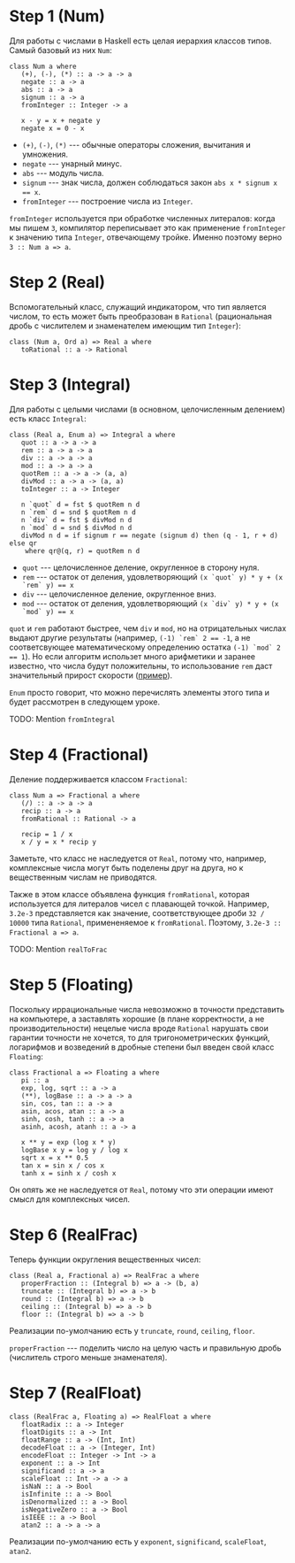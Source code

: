 # Step 1 (Num)

Для работы с числами в Haskell есть целая иерархия классов типов. Самый базовый из них `Num`:
```
class Num a where
   (+), (-), (*) :: a -> a -> a
   negate :: a -> a
   abs :: a -> a
   signum :: a -> a
   fromInteger :: Integer -> a

   x - y = x + negate y
   negate x = 0 - x
```

* `(+)`, `(-)`, `(*)` --- обычные операторы сложения, вычитания и умножения.
* `negate` --- унарный минус.
* `abs` --- модуль числа.
* `signum` --- знак числа, должен соблюдаться закон `abs x * signum x == x`.
* `fromInteger` --- построение числа из `Integer`.

`fromInteger` используется при обработке численных литералов: когда мы пишем `3`,
компилятор переписывает это как применение `fromInteger` к значению типа `Integer`,
отвечающему тройке. Именно поэтому верно `3 :: Num a => a`.

# Step 2 (Real)

Вспомогательный класс, служащий индикатором, что тип является числом, то есть
может быть преобразован в `Rational` (рациональная дробь с числителем и знаменателем
имеющим тип `Integer`):
```
class (Num a, Ord a) => Real a where
   toRational :: a -> Rational
```

# Step 3 (Integral)

Для работы с целыми числами (в основном, целочисленным делением) есть класс `Integral`:
```
class (Real a, Enum a) => Integral a where
   quot :: a -> a -> a
   rem :: a -> a -> a
   div :: a -> a -> a
   mod :: a -> a -> a
   quotRem :: a -> a -> (a, a)
   divMod :: a -> a -> (a, a)
   toInteger :: a -> Integer

   n `quot` d = fst $ quotRem n d
   n `rem` d = snd $ quotRem n d
   n `div` d = fst $ divMod n d
   n `mod` d = snd $ divMod n d
   divMod n d = if signum r == negate (signum d) then (q - 1, r + d) else qr
    where qr@(q, r) = quotRem n d
```

* `quot` --- целочисленное деление, округленное в сторону нуля.
* `rem` --- остаток от деления, удовлетворяющий ``(x `quot` y) * y + (x `rem` y) == x``
* `div` --- целочисленное деление, округленное вниз.
* `mod` --- остаток от деления, удовлетворяющий ``(x `div` y) * y + (x `mod` y) == x``

`quot` и `rem` работают быстрее, чем `div` и `mod`, но на отрицательных числах выдают
другие результаты (например, ``(-1) `rem` 2 == -1``, а не соответсвующее математическому
определению остатка ``(-1) `mod` 2 == 1``). Но если алгоритм использет много арифметики
и заранее известно, что числа будут положительны, то использование `rem` даст значительный
прирост скорости
([пример](http://stackoverflow.com/questions/6964392/speed-comparison-with-project-euler-c-vs-python-vs-erlang-vs-haskell/6964760#6964760)).

`Enum` просто говорит, что можно перечислять элементы этого типа и будет рассмотрен в следующем уроке.

TODO: Mention `fromIntegral`

# Step 4 (Fractional)

Деление поддерживается классом `Fractional`:
```
class Num a => Fractional a where
   (/) :: a -> a -> a
   recip :: a -> a
   fromRational :: Rational -> a

   recip = 1 / x
   x / y = x * recip y
```

Заметьте, что класс не наследуется от `Real`, потому что, например, комплексные
числа могут быть поделены друг на друга, но к вещественным числам не приводятся.

Также в этом классе объявлена функция `fromRational`, которая используется для литералов
чисел с плавающей точкой. Например, `3.2e-3` представляется как значение, соответствующее
дроби `32 / 10000` типа `Rational`, примененяемое к `fromRational`. Поэтому,
`3.2e-3 :: Fractional a => a`.

TODO: Mention `realToFrac`

# Step 5 (Floating)

Поскольку иррациональные числа невозможно в точности представить на компьютере, а заставлять
хорошие (в плане корректности, а не производительности) нецелые числа вроде `Rational` нарушать
свои гарантии точности не хочется, то для тригонометрических функций, логарифмов и возведений
в дробные степени был введен свой класс `Floating`:
```
class Fractional a => Floating a where
   pi :: a
   exp, log, sqrt :: a -> a
   (**), logBase :: a -> a -> a
   sin, cos, tan :: a -> a
   asin, acos, atan :: a -> a
   sinh, cosh, tanh :: a -> a
   asinh, acosh, atanh :: a -> a

   x ** y = exp (log x * y)
   logBase x y = log y / log x
   sqrt x = x ** 0.5
   tan x = sin x / cos x
   tanh x = sinh x / cosh x
```

Он опять же не наследуется от `Real`, потому что эти операции имеют смысл для комплексных чисел.

# Step 6 (RealFrac)

Теперь функции округления вещественных чисел:
```
class (Real a, Fractional a) => RealFrac a where
   properFraction :: (Integral b) => a -> (b, a)
   truncate :: (Integral b) => a -> b
   round :: (Integral b) => a -> b
   ceiling :: (Integral b) => a -> b
   floor :: (Integral b) => a -> b
```
Реализации по-умолчанию есть у `truncate`, `round`, `ceiling`, `floor`.

`properFraction` --- поделить число на целую часть и правильную дробь (числитель строго меньше
знаменателя).

# Step 7 (RealFloat)

```
class (RealFrac a, Floating a) => RealFloat a where
   floatRadix :: a -> Integer
   floatDigits :: a -> Int
   floatRange :: a -> (Int, Int)
   decodeFloat :: a -> (Integer, Int)
   encodeFloat :: Integer -> Int -> a
   exponent :: a -> Int
   significand :: a -> a
   scaleFloat :: Int -> a -> a
   isNaN :: a -> Bool
   isInfinite :: a -> Bool
   isDenormalized :: a -> Bool
   isNegativeZero :: a -> Bool
   isIEEE :: a -> Bool
   atan2 :: a -> a -> a
```
Реализации по-умолчанию есть у `exponent`, `significand`, `scaleFloat`, `atan2`.
